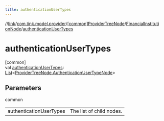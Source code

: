 ```yaml
---
title: authenticationUserTypes
---
```

//[link](../../../../index.html)/[com.tink.model.provider](../../index.html)/[[common]ProviderTreeNode](../index.html)/[FinancialInstitutionNode](index.html)/[authenticationUserTypes](authentication-user-types.html)



# authenticationUserTypes



[common]\
val [authenticationUserTypes](authentication-user-types.html): [List](https://kotlinlang.org/api/latest/jvm/stdlib/kotlin.collections/-list/index.html)&lt;[ProviderTreeNode.AuthenticationUserTypeNode](../-authentication-user-type-node/index.html)&gt;



## Parameters


common

| | |
|---|---|
| authenticationUserTypes | The list of child nodes. |





